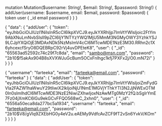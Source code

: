 mutation Mutation($username: String!, $email: String!, $password: String!) {
  addUser(username: $username, email: $email, password: $password) {
    token
    user {
      _id
      email
      password
    }
  }
} 

{
  "data": {
    "addUser": {
      "token": "eyJhbGciOiJIUzI1NiIsInR5cCI6IkpXVCJ9.eyJkYXRhIjp7ImVtYWlsIjoic2FtYm9AbXNuLmNvbSIsIl9pZCI6IjY1NTYzYWQ1MjU5MmM3NGMyOWY3YzhkYSJ9LCJpYXQiOjE3MDAxNDk5NzMsImV4cCI6MTcwMDE1NzE3M30.RRhn2c1X6yhcexcfSryO8DQEBRpC92rVj4uvDPEteK8",
      "user": {
        "_id": "65563ad52592c74c29f7c8da",
        "email": "sambo@msn.com",
        "password": "$2b$10$f5akAx904B8sXVXWJuGcBum5OCxFnlhgc1kfj7PXFx2j/O0.mN72i"
      }
    }
  }
}





{  "username": "farteeka",
  "email": "farteeka@email.com",
  "password": "farteeka"
}
{
  "data": {
    "addUser": {
      "token": "eyJhbGciOiJIUzI1NiIsInR5cCI6IkpXVCJ9.eyJkYXRhIjp7ImVtYWlsIjoiZmFydGVla2FAZW1haWwuY29tIiwiX2lkIjoiNjU1NmE1MGVjYThkYTI3N2JjNWExOTM0In0sImlhdCI6MTcwMDE3NzE2NiwiZXhwIjoxNzAwMTg0MzY2fQ.bSgIrYmE7Fz04jXmKC6lGu9ekGCvFFQO568wC_2xhn0",
      "user": {
        "_id": "6556a50eca8da277bc5a1934",
        "username": "farteeka",
        "email": "farteeka@email.com",
        "password": "$2b$10$V8/gVlq9ZXEbHG0y4eV2u.eAEMy9VdfcAvZCF9fT2vSn6YvkV/KOm"
      }
    }
  }
}